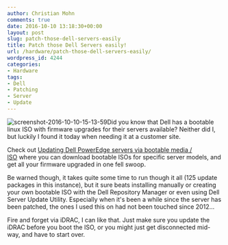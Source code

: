 ```yaml
---
author: Christian Mohn
comments: true
date: 2016-10-10 13:18:30+00:00
layout: post
slug: patch-those-dell-servers-easily
title: Patch those Dell Servers easily!
url: /hardware/patch-those-dell-servers-easily/
wordpress_id: 4244
categories:
- Hardware
tags:
- Dell
- Patching
- Server
- Update
---
```


![screenshot-2016-10-10-15-13-59](/img/Screenshot-2016-10-10-15.13.59-300x181.png)Did you know that Dell has a bootable linux ISO with firmware upgrades for their servers available? Neither did I, but luckily I found it today when needing it at a customer site.

<!--more-->

Check out [Updating Dell PowerEdge servers via bootable media / ISO](http://www.dell.com/Support/Article/us/en/04/SLN296511) where you can download bootable ISOs for specific server models, and get all your firmware upgraded in one fell swoop.

Be warned though, it takes quite some time to run though it all (125 update packages in this instance), but it sure beats installing manually or creating your own bootable ISO with the Dell Repository Manager or even using Dell Server Update Utility. Especially when it's been a while since the server has been patched, the ones I used this on had not been touched since 2012...

Fire and forget via iDRAC, I can like that. Just make sure you update the iDRAC before you boot the ISO, or you might just get disconnected mid-way, and have to start over.

